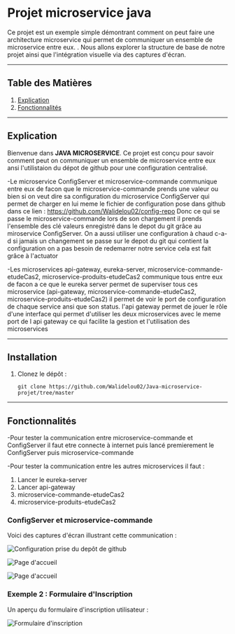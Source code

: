 # Projet microservice java

Ce projet est un exemple simple démontrant comment on peut faire une architecture microservice qui permet de communiquer un ensemble de microservice entre eux.
. Nous allons explorer la structure de base de notre projet ainsi que l'intégration visuelle via des captures d'écran.

---

## Table des Matières
1. [Explication](#introduction)
2. [Fonctionnalités](#fonctionnalités)

---

## Explication

Bienvenue dans **JAVA MICROSERVICE**. Ce projet est conçu pour savoir comment peut on communiquer un ensemble de microservice entre eux ansi l'utilistaion du dépot de github pour une configuration centralisé.

-Le microservice ConfigServer et microservice-commande communique entre eux de facon que le microservice-commande prends une valeur ou bien si on veut dire sa configuration du microservice ConfigServer qui permet
de charger en lui meme le fichier de configuration pose dans github dans ce lien :
https://github.com/Walidelou02/config-repo
Donc ce qui se passe le microservice-commande lors de son chargement il prends l'ensemble des clé valeurs enregistré dans le depot du git grâce au miroservice ConfigServer.
On a aussi utiliser une configuration à chaud c-a-d si jamais un changement se passe sur le depot du git qui contient la configuration on a pas besoin de redemarrer notre service
cela est fait grâce à l'actuator

-Les microservices  api-gateway, eureka-server, microservice-commande-etudeCas2, microservice-produits-etudeCas2 communique tous entre eux
de facon a ce que le eureka server permet de superviser tous ces microservice (api-gateway, microservice-commande-etudeCas2, microservice-produits-etudeCas2)
il permet de voir le port de configuration de chaque service ansi que son status.
l'api gateway permet de jouer le rôle d'une interface qui permet d'utiliser les deux microservices avec le meme port de l api gateway ce qui facilite la gestion et l'utilisation des microservices

---

## Installation

1. Clonez le dépôt :
   ```
   git clone https://github.com/Walidelou02/Java-microservice-projet/tree/master
   ```

---

## Fonctionnalités
-Pour tester la communication entre microservice-commande et ConfigServer il faut etre connecte à internet puis lancé premierement le ConfigServer puis microservice-commande

-Pour tester la communication entre les autres microservices il faut :
1) Lancer le eureka-server
2) Lancer api-gateway
3) microservice-commande-etudeCas2
4) microservice-produits-etudeCas2

### ConfigServer et microservice-commande
Voici des captures d'écran illustrant cette communication :

![Configuration prise du depôt de github]([https://via.placeholder.com/800x400.png?text=Page+d%27accueil](https://github.com/Walidelou02/Java-microservice-projet/blob/master/images/githubParameter.png))

![Page d'accueil](https://via.placeholder.com/800x400.png?text=Page+d%27accueil)

![Page d'accueil](https://via.placeholder.com/800x400.png?text=Page+d%27accueil)
### Exemple 2 : Formulaire d'Inscription
Un aperçu du formulaire d'inscription utilisateur :

![Formulaire d'inscription](https://via.placeholder.com/800x400.png?text=Formulaire+d%27inscription)



